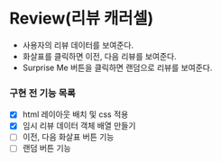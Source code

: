 # Review(리뷰 캐러셀)

- 사용자의 리뷰 데이터를 보여준다.
- 화살표를 클릭하면 이전, 다음 리뷰를 보여준다.
- Surprise Me 버튼을 클릭하면 랜덤으로 리뷰를 보여준다.

### 구현 전 기능 목록

- [x] html 레이아웃 배치 및 css 적용
- [x] 임시 리뷰 데이터 객체 배열 만들기
- [ ] 이전, 다음 화살표 버튼 기능
- [ ] 랜덤 버튼 기능
